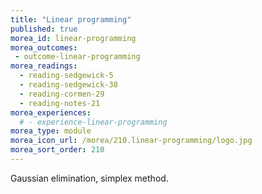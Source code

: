```yaml
---
title: "Linear programming"
published: true
morea_id: linear-programming
morea_outcomes:
 - outcome-linear-programming
morea_readings:
  - reading-sedgewick-5
  - reading-sedgewick-38
  - reading-cormen-29
  - reading-notes-21
morea_experiences:
  # - experience-linear-programming
morea_type: module
morea_icon_url: /morea/210.linear-programming/logo.jpg
morea_sort_order: 210
---
```


Gaussian elimination, simplex method.
